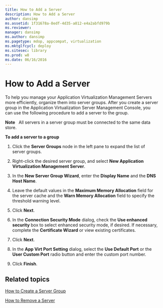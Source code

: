 ```yaml
---
title: How to Add a Server
description: How to Add a Server
author: dansimp
ms.assetid: 1f31678a-8edf-4d35-a812-e4a2abfd979b
ms.reviewer: 
manager: dansimp
ms.author: dansimp
ms.pagetype: mdop, appcompat, virtualization
ms.mktglfcycl: deploy
ms.sitesec: library
ms.prod: w8
ms.date: 06/16/2016
---
```



# How to Add a Server


To help you manage your Application Virtualization Management Servers more efficiently, organize them into server groups. After you create a server group in the Application Virtualization Server Management Console, you can use the following procedure to add a server to the group.

**Note**  
All servers in a server group must be connected to the same data store.

 

**To add a server to a group**

1.  Click the **Server Groups** node in the left pane to expand the list of server groups.

2.  Right-click the desired server group, and select **New Application Virtualization Management Server**.

3.  In the **New Server Group Wizard**, enter the **Display Name** and the **DNS Host Name**.

4.  Leave the default values in the **Maximum Memory Allocation** field for the server cache and the **Warn Memory Allocation** field to specify the threshold warning level.

5.  Click **Next**.

6.  In the **Connection Security Mode** dialog, check the **Use enhanced security** box to select enhanced security mode, if desired. If necessary, complete the **Certificate Wizard** or view existing certificates.

7.  Click **Next**.

8.  In the **App Virt Port Setting** dialog, select the **Use Default Port** or the **User Custom Port** radio button and enter the custom port number.

9.  Click **Finish**.

## Related topics


[How to Create a Server Group](how-to-create-a-server-group.md)

[How to Remove a Server](how-to-remove-a-server.md)

 

 





